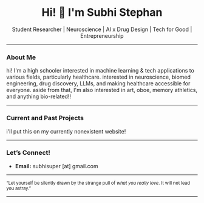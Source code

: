 <h1 align="center">Hi! 👋 I'm Subhi Stephan</h1>
<p align="center">
  Student Researcher | Neuroscience | AI x Drug Design | Tech for Good | Entrepreneurship
</p>

---

### About Me

hi! I'm a high schooler interested in machine learning & tech applications to various fields, particularly healthcare. interested in neuroscience, biomed engineering, drug discovery, LLMs, and making healthcare accessible for everyone. aside from that, I'm also interested in art, oboe, memory athletics, and anything bio-related!!

---

### Current and Past Projects

i'll put this on my currently nonexistent website!

---

### Let’s Connect!

- **Email:** subhisuper [at] gmail.com  

---

<sub>“Let yourself be silently drawn by the strange pull of *what you really love*. It will not lead you astray.”</sub>

---
